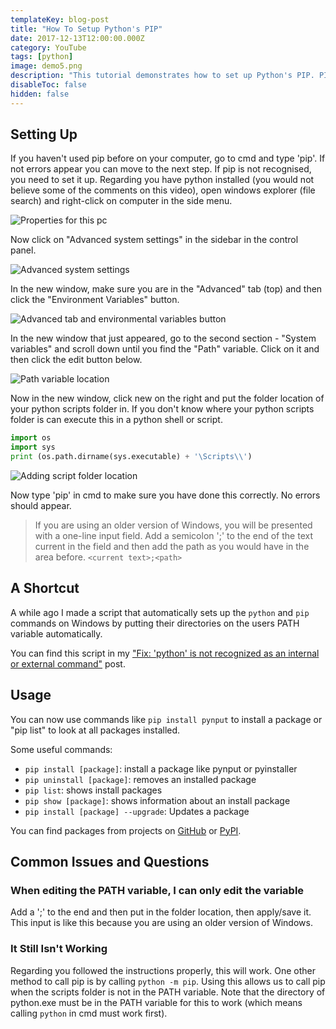 ```yaml
---
templateKey: blog-post
title: "How To Setup Python's PIP"
date: 2017-12-13T12:00:00.000Z
category: YouTube
tags: [python]
image: demo5.png
description: "This tutorial demonstrates how to set up Python's PIP. PIP is a package manager for pip that allows you to download third-party modules easily. I explain how to find your scripts folder and how to find pip."
disableToc: false
hidden: false
---
```


<youtube-video id="cm6WDGAzDPM"></youtube-video>

## Setting Up

If you haven't used pip before on your computer, go to cmd and type 'pip'. If not errors appear you can move to the next step. If pip is not recognised, you need to set it up. Regarding you have python installed (you would not believe some of the comments on this video), open windows explorer (file search) and right-click on computer in the side menu.

![Properties for this pc](demo1.png)

Now click on "Advanced system settings" in the sidebar in the control panel.

![Advanced system settings](demo2.png)

In the new window, make sure you are in the "Advanced" tab (top) and then click the "Environment Variables" button.

![Advanced tab and environmental variables button](demo3.png)

In the new window that just appeared, go to the second section - "System variables" and scroll down until you find the "Path" variable. Click on it and then click the edit button below.

![Path variable location](demo4.png)

Now in the new window, click new on the right and put the folder location of your python scripts folder in. If you don't know where your python scripts folder is can execute this in a python shell or script.

```python
import os
import sys
print (os.path.dirname(sys.executable) + '\Scripts\\')
```

![Adding script folder location](demo5.png)

Now type 'pip' in cmd to make sure you have done this correctly. No errors should appear.

> If you are using an older version of Windows, you will be presented with a one-line input field. Add a semicolon ';' to the end of the text current in the field and then add the path as you would have in the area before. `<current text>;<path>`

## A Shortcut

A while ago I made a script that automatically sets up the `python` and `pip` commands on Windows by putting their directories on the users PATH variable automatically.

You can find this script in my ["Fix: 'python' is not recognized as an internal or external command"](/blog/post/fix-python-is-not-recognized-as-an-internal-or-external-command/) post.

## Usage

You can now use commands like `pip install pynput` to install a package or "pip list" to look at all packages installed.

Some useful commands:

- `pip install [package]`: install a package like pynput or pyinstaller
- `pip uninstall [package]`: removes an installed package
- `pip list`: shows install packages
- `pip show [package]`: shows information about an install package
- `pip install [package] --upgrade`: Updates a package

You can find packages from projects on [GitHub](https://github.com/) or [PyPI](https://pypi.python.org/pypi).

## Common Issues and Questions

### When editing the PATH variable, I can only edit the variable

Add a ';' to the end and then put in the folder location, then apply/save it. This input is like this because you are using an older version of Windows.

### It Still Isn't Working

Regarding you followed the instructions properly, this will work. One other method to call pip is by calling `python -m pip`. Using this allows us to call pip when the scripts folder is not in the PATH variable. Note that the directory of python.exe must be in the PATH variable for this to work (which means calling `python` in cmd must work first).
